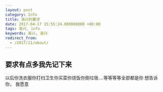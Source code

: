 ```yaml
---
layout: post
category: Info
title: 高兴的要求
date: 2017-04-17 15:55:24.000000000 +08:00
tags: 高兴, info
keywords: 高兴, 高兴
redirect_from:
  - /2017/11/about/
---
```


## 要求有点多我先记下来
以后你洗衣服你打扫卫生你买菜你烧饭你倒垃圾....等等等等全部都是你
想告诉你，
我愿意


